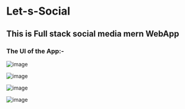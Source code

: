 # Let-s-Social

## This is Full stack social media mern WebApp

### The UI of the App:-

![image](https://user-images.githubusercontent.com/79108244/217043907-b2479208-b93a-4cd0-be03-5164b0524b2c.png)

![image](https://user-images.githubusercontent.com/79108244/217044082-2cf8a081-6b3a-4a25-b563-6683d82b6e0c.png)

![image](https://user-images.githubusercontent.com/79108244/217044423-352e25fe-af8b-421e-a209-eeea385d4c28.png)

![image](https://user-images.githubusercontent.com/79108244/217045546-eb751c45-f3e9-44a7-9dd7-9037bf143b75.png)
